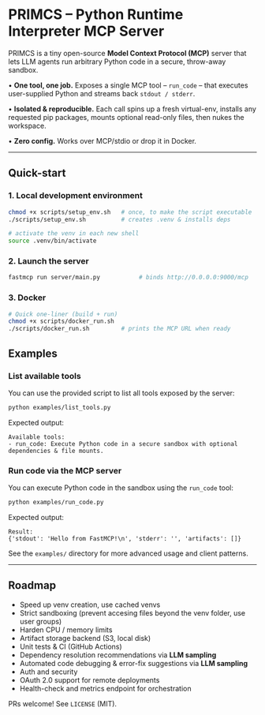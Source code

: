# PRIMCS – Python Runtime Interpreter MCP Server

PRIMCS is a tiny open-source **Model Context Protocol (MCP)** server that lets LLM agents run arbitrary Python code in a secure, throw-away sandbox.

•   **One tool, one job.**  Exposes a single MCP tool – `run_code` – that executes user-supplied Python and streams back `stdout / stderr`.

•   **Isolated & reproducible.**  Each call spins up a fresh virtual-env, installs any requested pip packages, mounts optional read-only files, then nukes the workspace.

•   **Zero config.**  Works over MCP/stdio or drop it in Docker.

---

## Quick-start

### 1. Local development environment

```bash
chmod +x scripts/setup_env.sh   # once, to make the script executable
./scripts/setup_env.sh          # creates .venv & installs deps

# activate the venv in each new shell
source .venv/bin/activate
```

### 2. Launch the server

```bash
fastmcp run server/main.py           # binds http://0.0.0.0:9000/mcp
```

### 3. Docker

```bash
# Quick one-liner (build + run)
chmod +x scripts/docker_run.sh
./scripts/docker_run.sh         # prints the MCP URL when ready
```


## Examples

### List available tools

You can use the provided script to list all tools exposed by the server:

```bash
python examples/list_tools.py
```

Expected output:
```
Available tools:
- run_code: Execute Python code in a secure sandbox with optional dependencies & file mounts.
```

### Run code via the MCP server

You can execute Python code in the sandbox using the `run_code` tool:

```bash
python examples/run_code.py
```

Expected output:
```
Result:
{'stdout': 'Hello from FastMCP!\n', 'stderr': '', 'artifacts': []}
```

See the `examples/` directory for more advanced usage and client patterns.

---

## Roadmap
- Speed up venv creation, use cached venvs
- Strict sandboxing (prevent accesing files beyond the venv folder, use user groups)
- Harden CPU / memory limits 
- Artifact storage backend (S3, local disk)
- Unit tests & CI (GitHub Actions)
- Dependency resolution recommendations via **LLM sampling**
- Automated code debugging & error-fix suggestions via **LLM sampling**
- Auth and security
- OAuth 2.0 support for remote deployments
- Health-check and metrics endpoint for orchestration


PRs welcome!  See `LICENSE` (MIT). 
